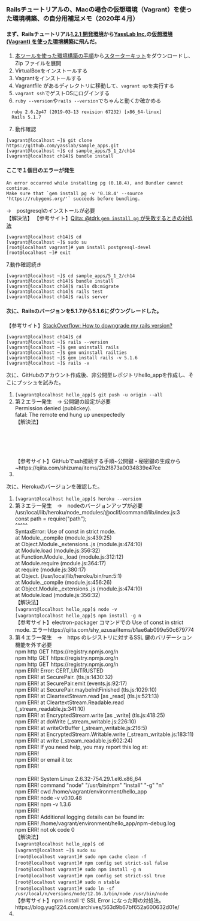 ### Railsチュートリアルの、Macの場合の仮想環境（Vagrant）を使った環境構築、の自分用補足メモ（2020年４月）

#### まず、Railsチュートリアル[1.2.1 開発環境](https://railstutorial.jp/chapters/beginning?version=5.1#sec-development_environment)から[YassLab Inc.](https://github.com/yasslab)の[仮想環境 (Vagrant) を使った環境構築](https://github.com/yasslab/railstutorial.jp_starter_kit)に飛んだ。

1. [本ツールを使った環境構築の手順](https://github.com/yasslab/railstutorial.jp_starter_kit#本ツールを使った環境構築の手順)から[スターターキット](https://github.com/yasslab/railstutorial.jp_starter_kit/archive/master.zip)をダウンロードし、Zip ファイルを展開
2. VirtualBoxをインストールする
3. Vagrantをインストールする
4. Vagrantfile があるディレクトリに移動して、`vagrant up`を実行する
5. `vagrant ssh`でゲストOSにログインする
6. `ruby --version`や`rails --version`でちゃんと動くか確かめる
```
  ruby 2.6.2p47 (2019-03-13 revision 67232) [x86_64-linux]
  Rails 5.1.7
```
7. 動作確認
```
[vagrant@localhost ~]$ git clone https://github.com/yasslab/sample_apps.git
[vagrant@localhost ~]$ cd sample_apps/5_1_2/ch14
[vagrant@localhost ch14]$ bundle install
```

#### ここで１個目のエラーが発生
```
An error occurred while installing pg (0.18.4), and Bundler cannot continue.
Make sure that `gem install pg -v '0.18.4' --source 'https://rubygems.org/'` succeeds before bundling.
```
→　postgresqlのインストールが必要<br>
【解決法】
【参考サイト】[Qiita: @tdrk `gem install pg` が失敗するときの対処法](https://qiita.com/tdrk/items/812e7ea763080e147757)
```
[vagrant@localhost ch14]$ cd
[vagrant@localhost ~]$ sudo su
[root@localhost vagrant]# yum install postgresql-devel
[root@localhost ~]# exit
```

7.動作確認続き
```
[vagrant@localhost ~]$ cd sample_apps/5_1_2/ch14
[vagrant@localhost ch14]$ bundle install
[vagrant@localhost ch14]$ rails db:migrate
[vagrant@localhost ch14]$ rails test
[vagrant@localhost ch14]$ rails server
```

#### 次に、Railsのバージョンを5.1.7から5.1.6にダウングレードした。

【参考サイト】[StackOverflow: How to downgrade my rails version?](https://stackoverflow.com/questions/28082120/how-to-downgrade-my-rails-version)
```
[vagrant@localhost ch14]$ cd
[vagrant@localhost ~]$ rails --version
[vagrant@localhost ~]$ gem uninstall rails
[vagrant@localhost ~]$ gem uninstall railties
[vagrant@localhost ~]$ gem install rails -v 5.1.6
[vagrant@localhost ~]$ rails -v
```

次に、GitHubのアカウント作成後、非公開型レポジトリhello_appを作成し、そこにプッシュを試みた。
<ol>
  <li>
    <code>[vagrant@localhost hello_app]$ git push -u origin --all</code><br>
  </li>
  <li>
    第２エラー発生　→ 公開鍵の設定が必要<br>
    Permission denied (publickey).<br>
    fatal: The remote end hung up unexpectedly<br>
  【解決法】<br>
    <code></code><br>
    <code></code><br>
    <code></code><br>
    <code></code><br>
    <code></code><br>
  【参考サイト】GitHubでssh接続する手順~公開鍵・秘密鍵の生成から~https://qiita.com/shizuma/items/2b2f873a0034839e47ce
  <li>
</ol>

次に、Herokuのバージョンを確認した。
<ol>
  <li>
    <code>[vagrant@localhost hello_app]$ heroku --version</code><br>
  </li>
  <li>
    第３エラー発生　→　nodeのバージョンアップが必要<br>
    /usr/local/lib/heroku/node_modules/@oclif/command/lib/index.js:3<br>
    const path = require("path");<br>
    ^^^^^<br>
    SyntaxError: Use of const in strict mode.<br>
        at Module._compile (module.js:439:25)<br>
        at Object.Module._extensions..js (module.js:474:10)<br>
        at Module.load (module.js:356:32)<br>
        at Function.Module._load (module.js:312:12)<br>
        at Module.require (module.js:364:17)<br>
        at require (module.js:380:17)<br>
        at Object.<anonymous> (/usr/local/lib/heroku/bin/run:5:1)<br>
        at Module._compile (module.js:456:26)<br>
        at Object.Module._extensions..js (module.js:474:10)<br>
        at Module.load (module.js:356:32)<br>
  【解決法】<br>
    <code>[vagrant@localhost hello_app]$ node -v</code><br>
    <code>[vagrant@localhost hello_app]$ npm install -g n</code><br>
  【参考サイト】electron-packager コマンドでの Use of const in strict mode. エラーhttps://qiita.com/shy_azusa/items/b1ae6ab099e50c679774<br>
  </li>
  <li>
    第４エラー発生　→　https のレジストリに対するSSL 鍵のバリデーション機能を外す必要<br>
    npm http GET https://registry.npmjs.org/n<br>
    npm http GET https://registry.npmjs.org/n<br>
    npm http GET https://registry.npmjs.org/n<br>
    npm ERR! Error: CERT_UNTRUSTED<br>
    npm ERR!     at SecurePair.<anonymous> (tls.js:1430:32)<br>
    npm ERR!     at SecurePair.emit (events.js:92:17)<br>
    npm ERR!     at SecurePair.maybeInitFinished (tls.js:1029:10)<br>
    npm ERR!     at CleartextStream.read [as _read] (tls.js:521:13)<br>
    npm ERR!     at CleartextStream.Readable.read (_stream_readable.js:341:10)<br>
    npm ERR!     at EncryptedStream.write [as _write] (tls.js:418:25)<br>
    npm ERR!     at doWrite (_stream_writable.js:226:10)<br>
    npm ERR!     at writeOrBuffer (_stream_writable.js:216:5)<br>
    npm ERR!     at EncryptedStream.Writable.write (_stream_writable.js:183:11)<br>
    npm ERR!     at write (_stream_readable.js:602:24)<br>
    npm ERR! If you need help, you may report this log at:<br>
    npm ERR!     <http://github.com/isaacs/npm/issues><br>
    npm ERR! or email it to:<br>
    npm ERR!     <npm-@googlegroups.com><br>
<br>
    npm ERR! System Linux 2.6.32-754.29.1.el6.x86_64<br>
    npm ERR! command "node" "/usr/bin/npm" "install" "-g" "n"<br>
    npm ERR! cwd /home/vagrant/environment/hello_app<br>
    npm ERR! node -v v0.10.48<br>
    npm ERR! npm -v 1.3.6<br>
    npm ERR! <br>
    npm ERR! Additional logging details can be found in:<br>
    npm ERR!     /home/vagrant/environment/hello_app/npm-debug.log<br>
    npm ERR! not ok code 0<br>
  【解決法】<br>
    <code>[vagrant@localhost hello_app]$ cd</code><br>
    <code>[vagrant@localhost ~]$ sudo su</code><br>
    <code>[root@localhost vagrant]# sudo npm cache clean -f</code><br>
    <code>[root@localhost vagrant]# npm config set strict-ssl false</code><br>
    <code>[root@localhost vagrant]# sudo npm install -g n</code><br>
    <code>[root@localhost vagrant]# npm config set strict-ssl true</code><br>
    <code>[root@localhost vagrant]# sudo n stable</code><br>
    <code>[root@localhost vagrant]# sudo ln -sf /usr/local/n/versions/node/12.16.3/bin/node /usr/bin/node</code><br>
   【参考サイト】npm install で SSL Error になった時の対処法。https://blog.yug1224.com/archives/563d9b67bf652a600632d01e/<br>
  <li>
</ol>
